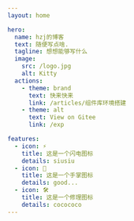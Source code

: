 ```yaml
---
layout: home

hero:
  name: hzj的博客
  text: 随便写点啥.
  tagline: 想想能够写什么
  image:
    src: /logo.jpg
    alt: Kitty
  actions:
    - theme: brand
      text: 快来快来
      link: /articles/组件库环境搭建
    - theme: alt
      text: View on Gitee
      link: /exp

features:
  - icon: ⚡️
    title: 这是一个闪电图标
    details: siusiu
  - icon: 🖖
    title: 这是一个手掌图标
    details: good...
  - icon: 🛠️
    title: 这是一个修理图标
    details: cocococo
---
```


